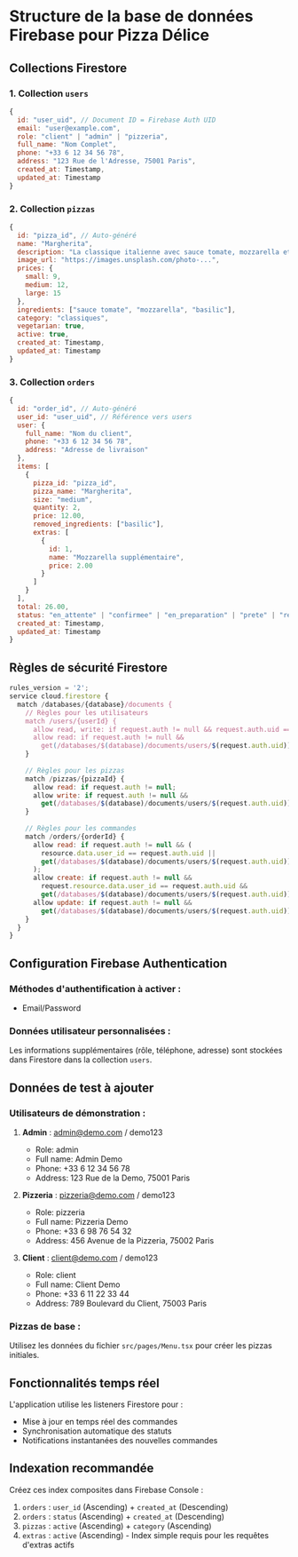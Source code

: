 # Structure de la base de données Firebase pour Pizza Délice

## Collections Firestore

### 1. Collection `users`
```javascript
{
  id: "user_uid", // Document ID = Firebase Auth UID
  email: "user@example.com",
  role: "client" | "admin" | "pizzeria",
  full_name: "Nom Complet",
  phone: "+33 6 12 34 56 78",
  address: "123 Rue de l'Adresse, 75001 Paris",
  created_at: Timestamp,
  updated_at: Timestamp
}
```

### 2. Collection `pizzas`
```javascript
{
  id: "pizza_id", // Auto-généré
  name: "Margherita",
  description: "La classique italienne avec sauce tomate, mozzarella et basilic frais",
  image_url: "https://images.unsplash.com/photo-...",
  prices: {
    small: 9,
    medium: 12,
    large: 15
  },
  ingredients: ["sauce tomate", "mozzarella", "basilic"],
  category: "classiques",
  vegetarian: true,
  active: true,
  created_at: Timestamp,
  updated_at: Timestamp
}
```

### 3. Collection `orders`
```javascript
{
  id: "order_id", // Auto-généré
  user_id: "user_uid", // Référence vers users
  user: {
    full_name: "Nom du client",
    phone: "+33 6 12 34 56 78",
    address: "Adresse de livraison"
  },
  items: [
    {
      pizza_id: "pizza_id",
      pizza_name: "Margherita",
      size: "medium",
      quantity: 2,
      price: 12.00,
      removed_ingredients: ["basilic"],
      extras: [
        {
          id: 1,
          name: "Mozzarella supplémentaire",
          price: 2.00
        }
      ]
    }
  ],
  total: 26.00,
  status: "en_attente" | "confirmee" | "en_preparation" | "prete" | "recuperee",
  created_at: Timestamp,
  updated_at: Timestamp
}
```

## Règles de sécurité Firestore

```javascript
rules_version = '2';
service cloud.firestore {
  match /databases/{database}/documents {
    // Règles pour les utilisateurs
    match /users/{userId} {
      allow read, write: if request.auth != null && request.auth.uid == userId;
      allow read: if request.auth != null && 
        get(/databases/$(database)/documents/users/$(request.auth.uid)).data.role in ['admin', 'pizzeria'];
    }
    
    // Règles pour les pizzas
    match /pizzas/{pizzaId} {
      allow read: if request.auth != null;
      allow write: if request.auth != null && 
        get(/databases/$(database)/documents/users/$(request.auth.uid)).data.role == 'admin';
    }
    
    // Règles pour les commandes
    match /orders/{orderId} {
      allow read: if request.auth != null && (
        resource.data.user_id == request.auth.uid ||
        get(/databases/$(database)/documents/users/$(request.auth.uid)).data.role in ['admin', 'pizzeria']
      );
      allow create: if request.auth != null && 
        request.resource.data.user_id == request.auth.uid &&
        get(/databases/$(database)/documents/users/$(request.auth.uid)).data.role == 'client';
      allow update: if request.auth != null && 
        get(/databases/$(database)/documents/users/$(request.auth.uid)).data.role in ['admin', 'pizzeria'];
    }
  }
}
```

## Configuration Firebase Authentication

### Méthodes d'authentification à activer :
- Email/Password

### Données utilisateur personnalisées :
Les informations supplémentaires (rôle, téléphone, adresse) sont stockées dans Firestore dans la collection `users`.

## Données de test à ajouter

### Utilisateurs de démonstration :
1. **Admin** : admin@demo.com / demo123
   - Role: admin
   - Full name: Admin Demo
   - Phone: +33 6 12 34 56 78
   - Address: 123 Rue de la Demo, 75001 Paris

2. **Pizzeria** : pizzeria@demo.com / demo123
   - Role: pizzeria
   - Full name: Pizzeria Demo
   - Phone: +33 6 98 76 54 32
   - Address: 456 Avenue de la Pizzeria, 75002 Paris

3. **Client** : client@demo.com / demo123
   - Role: client
   - Full name: Client Demo
   - Phone: +33 6 11 22 33 44
   - Address: 789 Boulevard du Client, 75003 Paris

### Pizzas de base :
Utilisez les données du fichier `src/pages/Menu.tsx` pour créer les pizzas initiales.

## Fonctionnalités temps réel

L'application utilise les listeners Firestore pour :
- Mise à jour en temps réel des commandes
- Synchronisation automatique des statuts
- Notifications instantanées des nouvelles commandes

## Indexation recommandée

Créez ces index composites dans Firebase Console :
1. `orders` : `user_id` (Ascending) + `created_at` (Descending)
2. `orders` : `status` (Ascending) + `created_at` (Descending)
3. `pizzas` : `active` (Ascending) + `category` (Ascending)
4. `extras` : `active` (Ascending) - Index simple requis pour les requêtes d'extras actifs